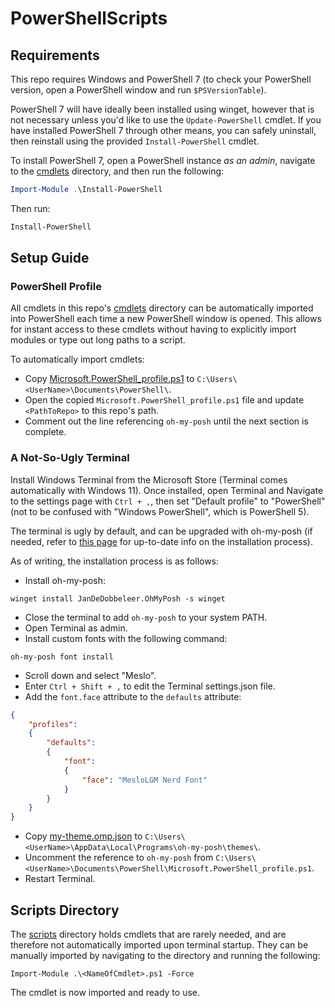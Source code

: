 # PowerShellScripts

## Requirements

This repo requires Windows and PowerShell 7 (to check your PowerShell version, open a PowerShell window and run `$PSVersionTable`).

PowerShell 7 will have ideally  been installed using winget, however that is not necessary unless you'd like to use the `Update-PowerShell` cmdlet. If you have installed PowerShell 7 through other means, you can safely uninstall, then reinstall using the provided `Install-PowerShell` cmdlet.

 To install PowerShell 7, open a PowerShell instance *as an admin*, navigate to the [cmdlets](/cmdlets/) directory, and then run the following:
```PowerShell
Import-Module .\Install-PowerShell
```

Then run:
```PowerShell
Install-PowerShell
```

## Setup Guide

### PowerShell Profile

All cmdlets in this repo's [cmdlets](/cmdlets/) directory can be automatically imported into PowerShell each time a new PowerShell window is opened. This allows for instant access to these cmdlets without having to explicitly import modules or type out long paths to a script.

To automatically import cmdlets:

- Copy [Microsoft.PowerShell_profile.ps1](profile/Microsoft.PowerShell_profile.ps1) to `C:\Users\<UserName>\Documents\PowerShell\`.
- Open the copied `Microsoft.PowerShell_profile.ps1` file and update `<PathToRepo>` to this repo's path.
- Comment out the line referencing `oh-my-posh` until the next section is complete.

### A Not-So-Ugly Terminal

Install Windows Terminal from the Microsoft Store (Terminal comes automatically with Windows 11). Once installed, open Terminal and Navigate to the settings page with `Ctrl + ,`, then set "Default profile" to "PowerShell" (not to be confused with "Windows PowerShell", which is PowerShell 5).

The terminal is ugly by default, and can be upgraded with oh-my-posh (if needed, refer to [this page](https://ohmyposh.dev/docs/installation/windows) for up-to-date info on the installation process).

As of writing, the installation process is as follows:

- Install oh-my-posh:
```
winget install JanDeDobbeleer.OhMyPosh -s winget
```
- Close the terminal to add `oh-my-posh` to your system PATH.
- Open Terminal as admin.
- Install custom fonts with the following command:
```
oh-my-posh font install
```
- Scroll down and select "Meslo".
- Enter `Ctrl + Shift + ,` to edit the Terminal settings.json file.
- Add the `font.face` attribute to the `defaults` attribute:
```json
{
    "profiles":
    {
        "defaults":
        {
            "font": 
            {
                "face": "MesloLGM Nerd Font"
            }
        }
    }
}
```
- Copy [my-theme.omp.json](profile/my-theme.omp.json) to `C:\Users\<UserName>\AppData\Local\Programs\oh-my-posh\themes\`.
- Uncomment the reference to `oh-my-posh` from `C:\Users\<UserName>\Documents\PowerShell\Microsoft.PowerShell_profile.ps1`.
- Restart Terminal.

## Scripts Directory

The [scripts](/scripts/) directory holds cmdlets that are rarely needed, and are therefore not automatically imported upon terminal startup. They can be manually imported by navigating to the directory and running the following:
```
Import-Module .\<NameOfCmdlet>.ps1 -Force
```

The cmdlet is now imported and ready to use.